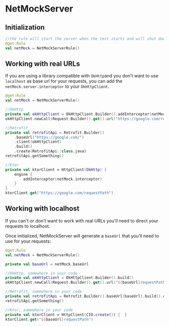 # NetMockServer
## Initialization

```kotlin
//the rule will start the server when the test starts and will shut down the server when the test is finished (@After)
@get:Rule 
val netMock = NetMockServerRule()
```
## Working with real URLs
If you are using a library compatible with `OkHttp`and you don't want to use `localhost` as base url for your requests, you can add the `netMock.server.interceptor` to your `OkHttpClient`.
```kotlin
@get:Rule 
val netMock = NetMockServerRule()

//OkHttp
private val okHttpClient = OkHttpClient.Builder().addInterceptor(netMock.interceptor).build()
okHttpClient.newCall(Request.Builder().get().url("https://google.com/requestPath").build())

//Retrofit
private val retrofitApi = Retrofit.Builder()
    .baseUrl("https://google.com/")
    .client(okHttpClient)
    .build()
    .create(RetrofitApi::class.java)
retrofitApi.getSomething()

//ktor
private val ktorClient = HttpClient(OkHttp) {
    engine {
        addInterceptor(netMock.interceptor)
    }
}
ktorClient.get("https://google.com/requestPath")
```
## Working with localhost
If you can't or don't want to work with real URLs you'll need to direct your requests to localhost.

Once initialized, NetMockServer will generate a `baseUrl` that you’ll need to use for your requests:
```kotlin
@get:Rule
val netMock = NetMockServerRule()

private val baseUrl = netMock.baseUrl

//OkHttp, somewhere in your code
private val okHttpClient = OkHttpClient.Builder().build()
okHttpClient.newCall(Request.Builder().get().url("${baseUrl}requestPath").build())

//Retrofit, somewhere in your code
private val retrofitApi = Retrofit.Builder().baseUrl(baseUrl).build().create(RetrofitApi::class.java)
retrofitApi.getSomething()

//Ktor, somewhere in your code
private val ktorClient = HttpClient(CIO.create()) {  }
ktorClient.get("${baseUrl}requestPath")
```
